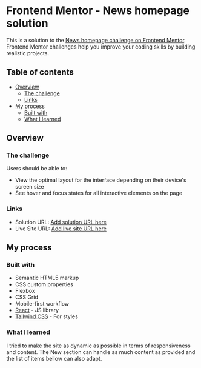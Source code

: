 # Frontend Mentor - News homepage solution

This is a solution to the [News homepage challenge on Frontend Mentor](https://www.frontendmentor.io/challenges/news-homepage-H6SWTa1MFl). Frontend Mentor challenges help you improve your coding skills by building realistic projects.

## Table of contents

-  [Overview](#overview)
   -  [The challenge](#the-challenge)
   -  [Links](#links)
-  [My process](#my-process)
   -  [Built with](#built-with)
   -  [What I learned](#what-i-learned)

## Overview

### The challenge

Users should be able to:

-  View the optimal layout for the interface depending on their device's screen size
-  See hover and focus states for all interactive elements on the page

### Links

-  Solution URL: [Add solution URL here](https://your-solution-url.com)
-  Live Site URL: [Add live site URL here](https://your-live-site-url.com)

## My process

### Built with

-  Semantic HTML5 markup
-  CSS custom properties
-  Flexbox
-  CSS Grid
-  Mobile-first workflow
-  [React](https://reactjs.org/) - JS library
-  [Tailwind CSS](https://tailwindcss.com/) - For styles

### What I learned

I tried to make the site as dynamic as possible in terms of responsiveness and content. The New section can handle as much content as provided and the list of items bellow can also adapt.
